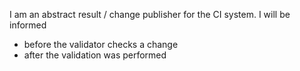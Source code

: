 I am an abstract result / change publisher for the CI system.
I will be informed
- before the validator checks a change
- after the validation was performed
